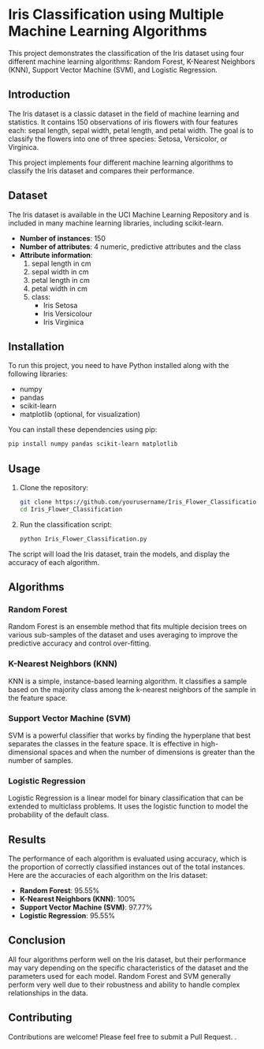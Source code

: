 
# Iris Classification using Multiple Machine Learning Algorithms

This project demonstrates the classification of the Iris dataset using four different machine learning algorithms: Random Forest, K-Nearest Neighbors (KNN), Support Vector Machine (SVM), and Logistic Regression.

## Introduction

The Iris dataset is a classic dataset in the field of machine learning and statistics. It contains 150 observations of iris flowers with four features each: sepal length, sepal width, petal length, and petal width. The goal is to classify the flowers into one of three species: Setosa, Versicolor, or Virginica.

This project implements four different machine learning algorithms to classify the Iris dataset and compares their performance.

## Dataset

The Iris dataset is available in the UCI Machine Learning Repository and is included in many machine learning libraries, including scikit-learn.

- **Number of instances**: 150
- **Number of attributes**: 4 numeric, predictive attributes and the class
- **Attribute information**:
  1. sepal length in cm
  2. sepal width in cm
  3. petal length in cm
  4. petal width in cm
  5. class:
     - Iris Setosa
     - Iris Versicolour
     - Iris Virginica

## Installation

To run this project, you need to have Python installed along with the following libraries:

- numpy
- pandas
- scikit-learn
- matplotlib (optional, for visualization)

You can install these dependencies using pip:

```bash
pip install numpy pandas scikit-learn matplotlib
```

## Usage

1. Clone the repository:
    ```bash
    git clone https://github.com/yourusername/Iris_Flower_Classification.git
    cd Iris_Flower_Classification
    ```

2. Run the classification script:
    ```bash
    python Iris_Flower_Classification.py
    ```

The script will load the Iris dataset, train the models, and display the accuracy of each algorithm.

## Algorithms

### Random Forest

Random Forest is an ensemble method that fits multiple decision trees on various sub-samples of the dataset and uses averaging to improve the predictive accuracy and control over-fitting.

### K-Nearest Neighbors (KNN)

KNN is a simple, instance-based learning algorithm. It classifies a sample based on the majority class among the k-nearest neighbors of the sample in the feature space.

### Support Vector Machine (SVM)

SVM is a powerful classifier that works by finding the hyperplane that best separates the classes in the feature space. It is effective in high-dimensional spaces and when the number of dimensions is greater than the number of samples.

### Logistic Regression

Logistic Regression is a linear model for binary classification that can be extended to multiclass problems. It uses the logistic function to model the probability of the default class.

## Results

The performance of each algorithm is evaluated using accuracy, which is the proportion of correctly classified instances out of the total instances. Here are the accuracies of each algorithm on the Iris dataset:

- **Random Forest**: 95.55%
- **K-Nearest Neighbors (KNN)**: 100%
- **Support Vector Machine (SVM)**: 97.77%
- **Logistic Regression**: 95.55%

## Conclusion

All four algorithms perform well on the Iris dataset, but their performance may vary depending on the specific characteristics of the dataset and the parameters used for each model. Random Forest and SVM generally perform very well due to their robustness and ability to handle complex relationships in the data.

## Contributing

Contributions are welcome! Please feel free to submit a Pull Request.
.
